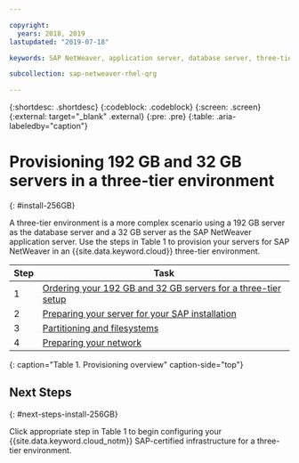 ```yaml
---

copyright:
  years: 2018, 2019
lastupdated: "2019-07-18"

keywords: SAP NetWeaver, application server, database server, three-tier

subcollection: sap-netweaver-rhel-qrg

---
```


{:shortdesc: .shortdesc}
{:codeblock: .codeblock}
{:screen: .screen}
{:external: target="_blank" .external}
{:pre: .pre}
{:table: .aria-labeledby="caption"}

# Provisioning 192 GB and 32 GB servers in a three-tier environment
{: #install-256GB}

A three-tier environment is a more complex scenario using a 192 GB server as the database server and a 32 GB server as the SAP NetWeaver application server. Use the steps in Table 1 to provision your servers for SAP NetWeaver in an {{site.data.keyword.cloud}} three-tier environment.

| Step | Task |
| --- | --- |
| 1 | [Ordering your 192 GB and 32 GB servers for a three-tier setup](/docs/infrastructure/sap-netweaver-rhel-qrg?topic=sap-netweaver-rhel-qrg-install_three_tier) |
| 2 | [Preparing your server for your SAP installation](/docs/infrastructure/sap-netweaver-rhel-qrg?topic=sap-netweaver-rhel-qrg-prepare_256GB) |
| 3 | [Partitioning and filesystems](/docs/infrastructure/sap-netweaver-rhel-qrg?topic=sap-netweaver-rhel-qrg-3-partitioning-and-file-systems) |
| 4 | [Preparing your network](/docs/infrastructure/sap-netweaver-rhel-qrg?topic=sap-netweaver-rhel-qrg-network#network) |
{: caption="Table 1. Provisioning overview" caption-side="top"}

## Next Steps
{: #next-steps-install-256GB}

Click appropriate step in Table 1 to begin configuring your {{site.data.keyword.cloud_notm}} SAP-certified infrastructure for a three-tier environment.
